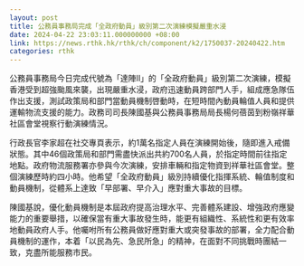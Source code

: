 ```yaml
---
layout: post
title: 公務員事務局完成「全政府動員」級別第二次演練模擬嚴重水浸
date: 2024-04-22 23:03:11.000000000 +08:00
link: https://news.rthk.hk/rthk/ch/component/k2/1750037-20240422.htm
categories: rthk
---
```


公務員事務局今日完成代號為「達陣II」的「全政府動員」級別第二次演練，模擬香港受到超強颱風來襲，出現嚴重水浸，政府迅速動員跨部門人手，組成應急隊伍作出支援，測試政策局和部門當動員機制啓動時，在短時間內動員輪值人員和提供運輸物流支援的能力。政務司司長陳國基與公務員事務局局長楊何蓓茵到粉嶺祥華社區會堂視察行動演練情況。

行政長官李家超在社交專頁表示，約1萬名指定人員在演練開始後，隨即進入戒備狀態。其中46個政策局和部門需盡快派出共約700名人員，於指定時間前往指定地點。政府物流服務署亦參與今次演練，安排車輛和指定物資到祥華社區會堂。整個演練歷時約四小時。他希望「全政府動員」級別持續優化指揮系統、輪值制度和動員機制，從體系上達致「早部署、早介入」應對重大事故的目標。

陳國基說，優化動員機制是本屆政府提高治理水平、完善體系建設、增強政府應變能力的重要舉措，以確保當有重大事故發生時，能更有組織性、系統性和更有效率地動員政府人手。他囑咐所有公務員做好應對重大或突發事故的部署，全力配合動員機制的運作，本着「以民為先、急民所急」的精神，在面對不同挑戰時團結一致，克盡所能服務市民。
